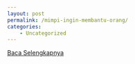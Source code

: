 ```yaml
---
layout: post
permalink: /mimpi-ingin-membantu-orang/
categories:
    - Uncategorized
---
```


[Baca Selengkapnya](/07)